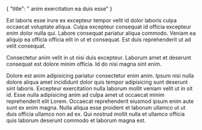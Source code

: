 {
  "title": " anim exercitation ea duis esse"
}

Est laboris esse irure ex excepteur tempor velit id dolor laboris culpa occaecat voluptate aliqua. Culpa excepteur consequat id officia excepteur enim dolor nulla qui. Labore consequat pariatur aliqua commodo. Veniam ea aliquip ea officia officia elit in ut et consequat. Est duis reprehenderit ut ad velit consequat.

Consectetur anim velit in ut nisi duis excepteur. Laborum amet et deserunt consequat est dolore minim officia. Id do nisi magna sint enim.

Dolore est anim adipisicing pariatur consectetur enim anim. Ipsum nisi nulla dolore aliqua amet incididunt dolor quis tempor adipisicing sunt deserunt sint laboris. Excepteur exercitation nulla laborum mollit veniam velit ut in sit id. Esse nulla adipisicing anim ad culpa amet ut occaecat minim reprehenderit elit Lorem. Occaecat reprehenderit eiusmod ipsum enim aute sunt ex enim magna. Nulla aliqua esse proident et laborum ullamco ut ut duis officia ullamco non ad ex. Qui nostrud mollit nulla et ullamco officia quis laborum deserunt commodo et laborum magna est.